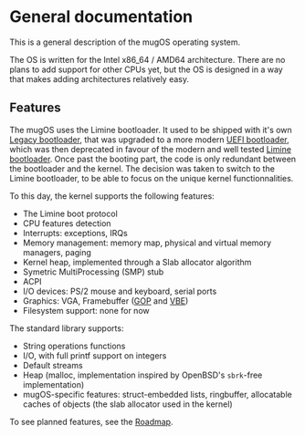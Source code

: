 # General documentation

This is a general description of the mugOS operating system.

The OS is written for the Intel x86_64 / AMD64 architecture. There are no plans to add support for other CPUs yet,
but the OS is designed in a way that makes adding architectures relatively easy.

## Features

The mugOS uses the Limine bootloader. It used to be shipped with it's own [Legacy bootloader](../Bootloader/Legacy),
that was upgraded to a more modern [UEFI bootloader](../Bootloader/UEFI/), which was then deprecated in favour
of the modern and well tested [Limine bootloader](https://github.com/limine-bootloader/limine).
Once past the booting part, the code is only redundant between the bootloader and the kernel. The decision
was taken to switch to the Limine bootloader, to be able to focus on the unique kernel functionnalities.

To this day, the kernel supports the following features:
- The Limine boot protocol
- CPU features detection
- Interrupts: exceptions, IRQs
- Memory management: memory map, physical and virtual memory managers, paging
- Kernel heap, implemented through a Slab allocator algorithm
- Symetric MultiProcessing (SMP) stub
- ACPI
- I/O devices: PS/2 mouse and keyboard, serial ports
- Graphics: VGA, Framebuffer
  ([GOP](https://uefi.org/specs/UEFI/2.10/12_Protocols_Console_Support.html#graphics-output-protocol) and
  [VBE](https://wiki.osdev.org/VESA_Video_Modes))
- Filesystem support: none for now

The standard library supports:
- String operations functions
- I/O, with full printf support on integers
- Default streams
- Heap (malloc, implementation inspired by OpenBSD's `sbrk`-free implementation)
- mugOS-specific features: struct-embedded lists, ringbuffer,
  allocatable caches of objects (the slab allocator used in the kernel)

To see planned features, see the [Roadmap](./Roadmap.md).
